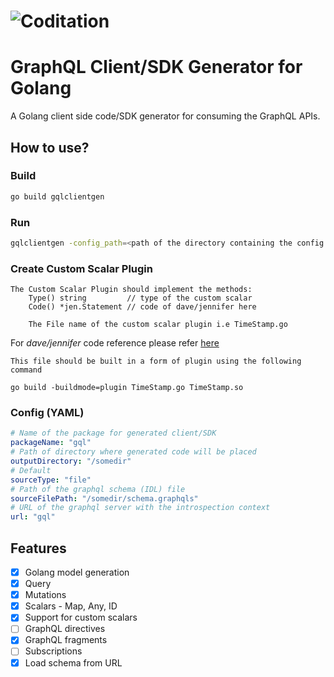 # ![Coditation](https://www.coditation.com/wp-content/uploads/2020/08/Small-Logo@4x-2.png)

# GraphQL Client/SDK Generator for Golang

A Golang client side code/SDK generator for consuming the GraphQL APIs.

## How to use?

### Build

```bash
go build gqlclientgen
```

### Run

```bash
gqlclientgen -config_path=<path of the directory containing the config.yaml> -plugin_path=<path of the directory where all the plugin of custom scalars> -query_path=<path of the all operations with fragments>
```

### Create Custom Scalar Plugin

```
The Custom Scalar Plugin should implement the methods:
    Type() string         // type of the custom scalar
	Code() *jen.Statement // code of dave/jennifer here 

    The File name of the custom scalar plugin i.e TimeStamp.go

```

For *dave/jennifer* code reference please refer [here](https://github.com/dave/jennifer)

```
This file should be built in a form of plugin using the following command
```

    go build -buildmode=plugin TimeStamp.go TimeStamp.so

### Config (YAML)

```yaml
# Name of the package for generated client/SDK
packageName: "gql"
# Path of directory where generated code will be placed
outputDirectory: "/somedir"
# Default
sourceType: "file"
# Path of the graphql schema (IDL) file
sourceFilePath: "/somedir/schema.graphqls"
# URL of the graphql server with the introspection context
url: "gql"
```

## Features

- [x] Golang model generation
- [x] Query
- [x] Mutations
- [x] Scalars - Map, Any, ID
- [x] Support for custom scalars
- [ ] GraphQL directives
- [x] GraphQL fragments
- [ ] Subscriptions
- [x] Load schema from URL
